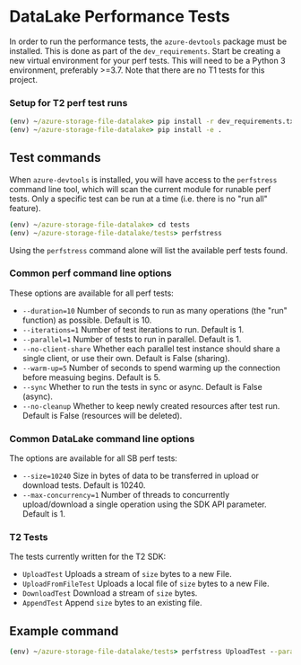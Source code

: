 # DataLake Performance Tests

In order to run the performance tests, the `azure-devtools` package must be installed. This is done as part of the `dev_requirements`.
Start be creating a new virtual environment for your perf tests. This will need to be a Python 3 environment, preferably >=3.7.
Note that there are no T1 tests for this project.

### Setup for T2 perf test runs

```cmd
(env) ~/azure-storage-file-datalake> pip install -r dev_requirements.txt
(env) ~/azure-storage-file-datalake> pip install -e .
```

## Test commands

When `azure-devtools` is installed, you will have access to the `perfstress` command line tool, which will scan the current module for runable perf tests. Only a specific test can be run at a time (i.e. there is no "run all" feature).

```cmd
(env) ~/azure-storage-file-datalake> cd tests
(env) ~/azure-storage-file-datalake/tests> perfstress
```
Using the `perfstress` command alone will list the available perf tests found.

### Common perf command line options
These options are available for all perf tests:
- `--duration=10` Number of seconds to run as many operations (the "run" function) as possible. Default is 10.
- `--iterations=1` Number of test iterations to run. Default is 1.
- `--parallel=1` Number of tests to run in parallel. Default is 1.
- `--no-client-share` Whether each parallel test instance should share a single client, or use their own. Default is False (sharing).
- `--warm-up=5` Number of seconds to spend warming up the connection before measuing begins. Default is 5.
- `--sync` Whether to run the tests in sync or async. Default is False (async).
- `--no-cleanup` Whether to keep newly created resources after test run. Default is False (resources will be deleted).

### Common DataLake command line options
The options are available for all SB perf tests:
- `--size=10240` Size in bytes of data to be transferred in upload or download tests. Default is 10240.
- `--max-concurrency=1` Number of threads to concurrently upload/download a single operation using the SDK API parameter. Default is 1.

### T2 Tests
The tests currently written for the T2 SDK:
- `UploadTest` Uploads a stream of `size` bytes to a new File.
- `UploadFromFileTest` Uploads a local file of `size` bytes to a new File.
- `DownloadTest` Download a stream of `size` bytes. 
- `AppendTest` Append `size` bytes to an existing file.

## Example command
```cmd
(env) ~/azure-storage-file-datalake/tests> perfstress UploadTest --parallel=2 --size=10240
```